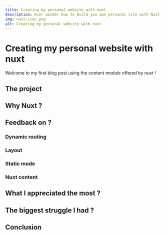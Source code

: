 ```yaml
---
title: Creating my personal website with nuxt
description: Ever wonder how to build you own personal site with Nuxt ? This blog post is for you ! A simple tour of what I've used in Nuxt and my opinion on them after this experience.
img: nuxt-icon.png
alt: Creating my personal website with nuxt
---
```


# Creating my personal website with nuxt

Welcome to my first blog post using the content module offered by nuxt !  

## The project
## Why Nuxt ?
## Feedback on ?
### Dynamic routing
### Layout
### Static mode
### Nuxt content
## What I appreciated the most ?
## The biggest struggle I had ?
## Conclusion
